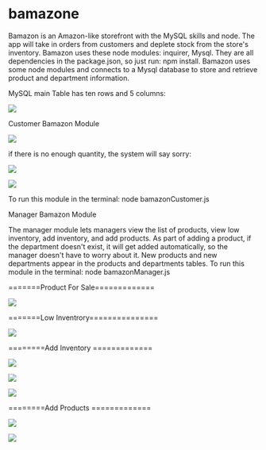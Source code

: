 # bamazone


 
Bamazon is  an Amazon-like storefront with the MySQL skills and node. The app will take in orders from customers and deplete stock from the store's inventory. 
Bamazon uses these node modules:  inquirer, Mysql.
They are all dependencies in the package.json, so just run:
npm install.
Bamazon uses some node modules and connects to a Mysql database to store and retrieve product and department information.
 
MySQL main Table has ten rows and 5 columns:

![](images/maintable.png)
 
 
Customer Bamazon Module
 


![](images/order.png)


if there is no enough quantity, the system will say sorry:

![](images/quant.png)


![](images/uodtable.png)


To run this module in the terminal:
node bamazonCustomer.js
 
Manager Bamazon Module
 
The manager module lets managers view the list of products, view low inventory, add inventory, and add products.
As part of adding a product, if the department doesn't exist, it will get added automatically, so the manager doesn't have to worry about it.
New products and new departments appear in the products and departments tables.
To run this module in the terminal:
node bamazonManager.js

=======Product For Sale=============

![](images/manager1.png)

=======Low Inventrory===============

![](images/manager2.png)

========Add Inventory =============

![](images/manager3.png)

![](images/manager4.png)

![](images/manager5.png)

========Add Products =============

![](images/manager6.png)

![](images/manager7.png)









 


